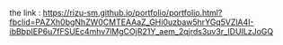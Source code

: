 the link :
https://rizu-sm.github.io/portfolio/portfolio.html?fbclid=PAZXh0bgNhZW0CMTEAAaZ_GHi0uzbaw5hrYGq5VZlA4I-ibBbpIEP6u7fFSUEc4mhv7lMgCOjR21Y_aem_2qjrds3uv3r_IDUILzJoGQ
